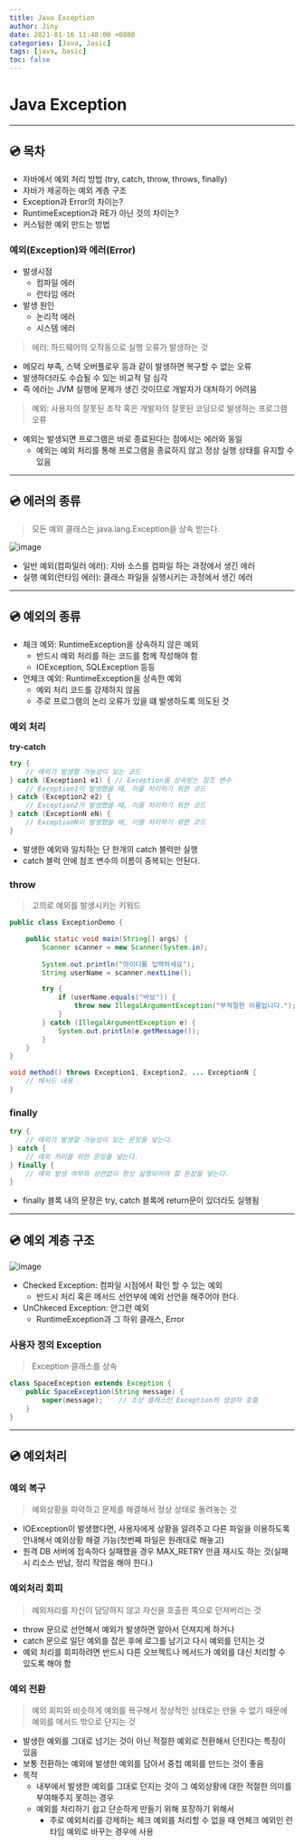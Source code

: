 ```yaml
---
title: Java Exception
author: Jiny
date: 2021-01-16 11:48:00 +0800
categories: [Java, Jasic]
tags: [java, basic]
toc: false
---
```


# Java Exception
___

## 💿 **목차**
- 자바에서 예외 처리 방법 (try, catch, throw, throws, finally)
- 자바가 제공하는 예외 계층 구조
- Exception과 Error의 차이는?
- RuntimeException과 RE가 아닌 것의 차이는?
- 커스텀한 예외 만드는 방법

### **예외(Exception)와 에러(Error)**

- 발생시점
    - 컴파일 에러
    - 런타임 에러
- 발생 원인
    - 논리적 에러
    - 시스템 에러

> 에러: 하드웨어의 오작동으로 실행 오류가 발생하는 것

- 메모리 부족, 스택 오버플로우 등과 같이 발생하면 복구할 수 없는 오류
- 발생하더라도 수습될 수 있는 비교적 덜 심각
- 즉 에러는 JVM 실행에 문제가 생긴 것이므로 개발자가 대처하기 어려움

> 예외: 사용자의 잘못된 조작 혹은 개발자의 잘못된 코딩으로 발생하는 프로그램 오류

- 예외는 발생되면 프로그램은 바로 종료된다는 점에서는 에러와 동일
    - 예외는 예외 처리를 통해 프로그램을 종료하지 않고 정상 실행 상태를 유지할 수 있음

___

## 💿 **에러의 종류**

> 모든 예외 클래스는 java.lang.Exception을 상속 받는다.

![image](https://t1.daumcdn.net/cfile/tistory/2626EC4956BBDA832A)

- 일반 예외(컴파일러 에러): 자바 소스를 컴파일 하는 과정에서 생긴 에러
- 실행 예외(런타임 에러): 클래스 파일을 실행시키는 과정에서 생긴 에러

___

## 💿 **예외의 종류**

- 체크 예외: RuntimeException을 상속하지 않은 예외
  - 반드시 예외 처리를 하는 코드를 함께 작성해야 함
  - IOException, SQLException 등등
- 언체크 예외: RuntimeException을 상속한 예외
  - 예외 처리 코드를 강제하지 않음
  - 주로 프로그램의 논리 오류가 있을 떄 발생하도록 의도된 것

### **예외 처리**

**try-catch**
```java
try {
    // 예외가 발생할 가능성이 있는 코드
} catch (Exception1 e1) { // Exception을 상속받는 참조 변수
    // Exception1이 발생했을 때, 이를 처리하기 위한 코드
} catch (Exception2 e2) {
    // Exception2가 발생했을 때, 이를 처리하기 위한 코드
} catch (ExceptionN eN) {
    // ExceptionN이 발생했을 때, 이를 처리하기 위한 코드
}
```

- 발생한 예외와 일치하는 단 한개의 catch 블럭만 실행
- catch 블럭 안에 참조 변수의 이름이 중복되는 안된다.

### **throw**

> 고의로 예외를 발생시키는 키워드

```java
public class ExceptionDemo {

    public static void main(String[] args) {
        Scanner scanner = new Scanner(System.in);
        
        System.out.println("아이디를 입력하세요");
        String userName = scanner.nextLine();

        try {
            if (userName.equals("바보")) {
                throw new IllegalArgumentException("부적절한 이름입니다.");
            }
        } catch (IllegalArgumentException e) {
            System.out.println(e.getMessage());
        }
    }
}
```

```java
void method() throws Exception1, Exception2, ... ExceptionN {
	// 메서드 내용
}
```

### **finally**

```java
try {
	// 예외가 발생할 가능성이 있는 문장을 넣는다.
} catch {
    // 예외 처리를 위한 문장을 넣는다.
} finally {
    // 예외 발생 여부와 상관없이 항상 실행되어야 할 문장을 넣는다.
}
```

- finally 블록 내의 문장은 try, catch 블록에 return문이 있더라도 실행됨

___

## 💿 **예외 계층 구조**

![image](https://miro.medium.com/max/799/1*3CUfvqPJ--M8uGOjq13uMQ.png)

- Checked Exception: 컴파일 시점에서 확인 할 수 있는 예외
    - 반드시 처리 혹은 메서드 선언부에 예외 선언을 해주어야 한다.
- UnChkeced Exception: 안그런 예외
    - RuntimeException과 그 하위 클래스, Error

### **사용자 정의 Exception**

> Exception 클래스를 상속

```java
class SpaceException extends Exception {
    public SpaceException(String message) {
        super(message);    // 조상 클래스인 Exception의 생성자 호출
    }
}
```
___

## 💿 **예외처리**

### **예외 복구**

> 예외상황을 파악하고 문제를 해결해서 정상 상태로 돌려놓는 것

- IOException이 발생했다면, 사용자에게 상황을 알려주고 다른 파일을 이용하도록 안내해서 예외상황 해결 가능(첫번째 파일은 원래대로 해놓고)
- 원격 DB 서버에 접속하다 실패했을 경우 MAX_RETRY 만큼 재시도 하는 것(실패 시 리소스 반납, 정리 작업을 해야 한다.)

### **예외처리 회피**

> 예외처리를 자신이 담당하지 않고 자신을 호출한 쪽으로 던져버리는 것

- throw 문으로 선언해서 예외가 발생하면 알아서 던져지게 하거나
- catch 문으로 일단 예외를 잡은 후에 로그를 남기고 다시 예외를 던지는 것
- 예외 처리를 회피하려면 반드시 다른 오브젝트나 메서드가 예외를 대신 처리할 수 있도록 해야 함

### **예외 전환**

> 예외 회피와 비슷하게 예외를 복구해서 정상적인 상태로는 만들 수 없기 때문에 예외를 메서드 밖으로 단지는 것

- 발생한 예외를 그대로 넘기는 것이 아닌 적절한 예외로 전환해서 던진다는 특징이 있음
- 보통 전환하는 예외에 발생한 예외를 담아서 중첩 예외를 만드는 것이 좋음
- 목적
  - 내부에서 발생한 예외를 그대로 던지는 것이 그 예외상황에 대한 적절한 의미를 부여해주지 못하는 경우
  - 예외를 처리하기 쉽고 단순하게 만들기 위해 포장하기 위해서
    - 주로 예외처리를 강제하는 체크 예외를 처리할 수 없을 때 언체크 예외인 런타임 예외로 바꾸는 경우에 사용




